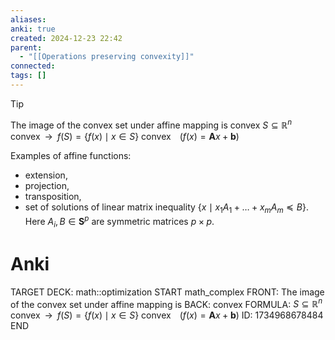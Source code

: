 ```yaml
---
aliases: 
anki: true
created: 2024-12-23 22:42
parent:
  - "[[Operations preserving convexity]]"
connected: 
tags: []
---
```


> [!tip] 
The image of the convex set under affine mapping is convex
$S \subseteq \mathbb{R}^n \text{ convex}\;\; \rightarrow \;\; f(S) = \left\{ f(x) \mid x \in S \right\} \text{ convex} \;\;\;\; \left(f(x) = \mathbf{A}x + \mathbf{b}\right)$

Examples of affine functions: 
- extension, 
- projection, 
- transposition, 
- set of solutions of linear matrix inequality $\left\{ x \mid x_1 A_1 + \ldots + x_m A_m \preceq B\right\}$. 
Here $A_i, B \in \mathbf{S}^p$ are symmetric matrices $p \times p$.

# Anki
TARGET DECK: math::optimization
START
math_complex
FRONT: The image of the convex set under affine mapping is
BACK: convex
FORMULA:  $S \subseteq \mathbb{R}^n \text{ convex}\;\; \rightarrow \;\; f(S) = \left\{ f(x) \mid x \in S \right\} \text{ convex} \;\;\;\; \left(f(x) = \mathbf{A}x + \mathbf{b}\right)$
ID: 1734968678484
END